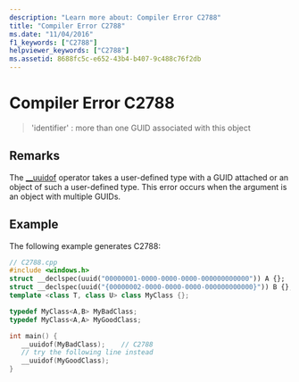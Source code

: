 ```yaml
---
description: "Learn more about: Compiler Error C2788"
title: "Compiler Error C2788"
ms.date: "11/04/2016"
f1_keywords: ["C2788"]
helpviewer_keywords: ["C2788"]
ms.assetid: 8688fc5c-e652-43b4-b407-9c488c76f2db
---
```

# Compiler Error C2788

> 'identifier' : more than one GUID associated with this object

## Remarks

The [__uuidof](../../cpp/uuidof-operator.md) operator takes a user-defined type with a GUID attached or an object of such a user-defined type. This error occurs when the argument is an object with multiple GUIDs.

## Example

The following example generates C2788:

```cpp
// C2788.cpp
#include <windows.h>
struct __declspec(uuid("00000001-0000-0000-0000-000000000000")) A {};
struct __declspec(uuid("{00000002-0000-0000-0000-000000000000}")) B {};
template <class T, class U> class MyClass {};

typedef MyClass<A,B> MyBadClass;
typedef MyClass<A,A> MyGoodClass;

int main() {
   __uuidof(MyBadClass);    // C2788
   // try the following line instead
   __uuidof(MyGoodClass);
}
```
